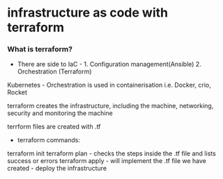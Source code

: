 # infrastructure as code with terraform 

### What is terraform?
- There are side to IaC - 1. Configuration management(Ansible) 2. Orchestration (Terraform) 


Kubernetes - Orchestration is used in containerisation i.e. Docker, crio, Rocket 

terraform creates the infrastructure, including the machine, networking, security and monitoring the machine 


terrform files are created with .tf 

- terraform commands:

 terraform init 
 terraform plan - checks the steps inside the .tf file and lists success or errors 
 terraform apply - will implement the .tf file we have created - deploy the infrastructure 
 
